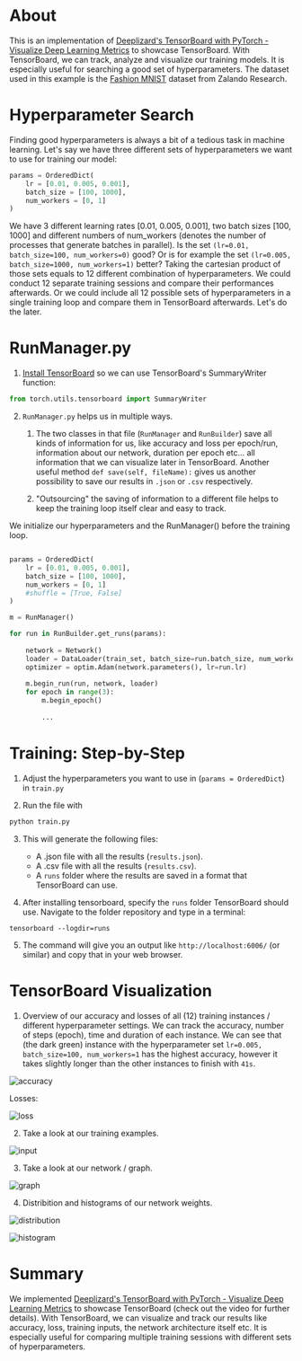 # About
This is an implementation of [Deeplizard's TensorBoard with PyTorch - Visualize Deep Learning Metrics](https://youtu.be/pSexXMdruFM) to showcase TensorBoard. With TensorBoard, we can track, analyze and visualize our training models. It is especially useful for searching a good set of hyperparameters. The dataset used in this example is the [Fashion MNIST](https://github.com/zalandoresearch/fashion-mnist) dataset from Zalando Research.

# Hyperparameter Search

Finding good hyperparameters is always a bit of a tedious task in machine learning. Let's say we have three different sets of hyperparameters we want to use for training our model:

```python
params = OrderedDict(
    lr = [0.01, 0.005, 0.001],
    batch_size = [100, 1000],
    num_workers = [0, 1]
)
```

We have 3 different learning rates [0.01, 0.005, 0.001], two batch sizes [100, 1000] and different numbers of num_workers (denotes the number of processes that generate batches in parallel). Is the set `(lr=0.01, batch_size=100, num_workers=0)` good? Or is for example the set `(lr=0.005, batch_size=1000, num_workers=1)` better? Taking the cartesian product of those sets equals to 12 different combination of hyperparameters. We could conduct 12 separate training sessions and compare their performances afterwards. Or we could include all 12 possible sets of hyperparameters in a single training loop and compare them in TensorBoard afterwards. Let's do the later.

# RunManager.py

1. [Install TensorBoard](https://pytorch.org/docs/stable/tensorboard.html) so we can use TensorBoard's SummaryWriter function:
```python
from torch.utils.tensorboard import SummaryWriter
```
2. `RunManager.py` helps us in multiple ways.

    1. The two classes in that file (`RunManager` and `RunBuilder`) save all kinds of information for us, like accuracy and loss per epoch/run, information about our network, duration per epoch etc... all information that we can visualize later in TensorBoard. Another useful method `def save(self, fileName):` gives us another possibility to save our results in `.json` or `.csv` respectively.
    
    2. "Outsourcing" the saving of information to a different file helps to keep the training loop itself clear and easy to track.


We initialize our hyperparameters and the RunManager() before the training loop.

```python

params = OrderedDict(
    lr = [0.01, 0.005, 0.001],
    batch_size = [100, 1000],
    num_workers = [0, 1]
    #shuffle = [True, False]
)

m = RunManager()

for run in RunBuilder.get_runs(params):
    
    network = Network()
    loader = DataLoader(train_set, batch_size=run.batch_size, num_workers=run.num_workers)
    optimizer = optim.Adam(network.parameters(), lr=run.lr)
    
    m.begin_run(run, network, loader)
    for epoch in range(3):
        m.begin_epoch()
        
        ...
 ```
        
 # Training: Step-by-Step
 
 1. Adjust the hyperparameters you want to use in (`params = OrderedDict`) in `train.py`
 
 2. Run the file with 
 ```python
 python train.py
 ```
 
 3. This will generate the following files:
    * A .json file with all the results (`results.json`).
    * A .csv file with all the results (`results.csv`).
    * A `runs` folder where the results are saved in a format that TensorBoard can use.
    
  4. After installing tensorboard, specify the `runs` folder TensorBoard should use. Navigate to the folder repository and type in a terminal:
  ```
  tensorboard --logdir=runs
  ```
  5. The command will give you an output like `http://localhost:6006/` (or similar) and copy that in your web browser.
  
  
 # TensorBoard Visualization
 1. Overview of our accuracy and losses of all (12) training instances / different hyperparameter settings. We can track the accuracy, number of steps (epoch), time and duration of each instance. We can see that (the dark green) instance with the hyperparameter set `lr=0.005, batch_size=100, num_workers=1` has the highest accuracy, however it takes slightly longer than the other instances to finish with `41s`.
 
 ![accuracy](./images/accuracy.jpg)
 
 Losses:
 
 ![loss](./images/loss.jpg)
 
 2. Take a look at our training examples.
 
 ![input](./images/input.jpg)
 
 3. Take a look at our network / graph.
 
 ![graph](./images/graph.jpg)
 
 4. Distribition and histograms of our network weights.
 
 ![distribution](./images/distribution.jpg)
 
 ![histogram](./images/histogram.jpg)
 
 # Summary
 
 We implemented [Deeplizard's TensorBoard with PyTorch - Visualize Deep Learning Metrics](https://youtu.be/pSexXMdruFM) to showcase TensorBoard (check out the video for further details). With TensorBoard, we can visualize and track our results like accuracy, loss, training inputs, the network architecture itself etc. It is especially useful for comparing multiple training sessions with different sets of hyperparameters.
 
 




